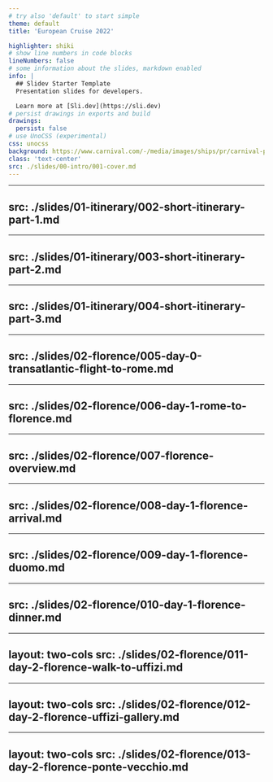 ```yaml
---
# try also 'default' to start simple
theme: default
title: 'European Cruise 2022'

highlighter: shiki
# show line numbers in code blocks
lineNumbers: false
# some information about the slides, markdown enabled
info: |
  ## Slidev Starter Template
  Presentation slides for developers.

  Learn more at [Sli.dev](https://sli.dev)
# persist drawings in exports and build
drawings:
  persist: false
# use UnoCSS (experimental)
css: unocss
background: https://www.carnival.com/-/media/images/ships/pr/carnival-pride-1.jpg
class: 'text-center'
src: ./slides/00-intro/001-cover.md
---
```


---
src: ./slides/01-itinerary/002-short-itinerary-part-1.md
---

---
src: ./slides/01-itinerary/003-short-itinerary-part-2.md
---

---
src: ./slides/01-itinerary/004-short-itinerary-part-3.md
---

---
src: ./slides/02-florence/005-day-0-transatlantic-flight-to-rome.md
---

---
src: ./slides/02-florence/006-day-1-rome-to-florence.md
---

---
src: ./slides/02-florence/007-florence-overview.md
---

---
src: ./slides/02-florence/008-day-1-florence-arrival.md
---

---
src: ./slides/02-florence/009-day-1-florence-duomo.md
---

---
src: ./slides/02-florence/010-day-1-florence-dinner.md
---

---
layout: two-cols
src: ./slides/02-florence/011-day-2-florence-walk-to-uffizi.md
---

---
layout: two-cols
src: ./slides/02-florence/012-day-2-florence-uffizi-gallery.md
---

---
layout: two-cols
src: ./slides/02-florence/013-day-2-florence-ponte-vecchio.md
---
